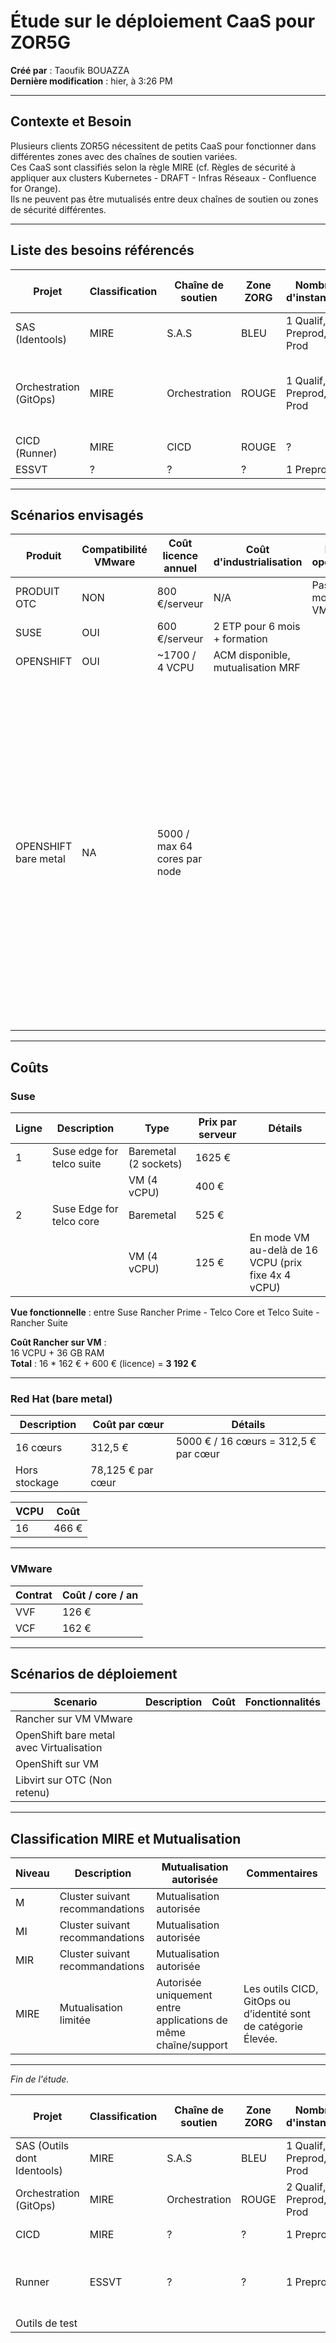 
# Étude sur le déploiement CaaS pour ZOR5G

**Créé par** : Taoufik BOUAZZA  
**Dernière modification** : hier, à 3:26 PM

---

## Contexte et Besoin

Plusieurs clients ZOR5G nécessitent de petits CaaS pour fonctionner dans différentes zones avec des chaînes de soutien variées.  
Ces CaaS sont classifiés selon la règle MIRE (cf. Règles de sécurité à appliquer aux clusters Kubernetes - DRAFT - Infras Réseaux - Confluence for Orange).  
Ils ne peuvent pas être mutualisés entre deux chaînes de soutien ou zones de sécurité différentes.

---

## Liste des besoins référencés

| Projet                  | Classification | Chaîne de soutien | Zone ZORG | Nombre d'instances | TOTAL VCPU MASTER | Total VCPU WORKER | Criticité | Contrainte Distribution K8S | Détails                                              |
|-------------------------|------------------|-------------------|------------|---------------------|-------------------|-------------------|-----------|------------------------------|------------------------------------------------------|
| SAS (Identools)         | MIRE             | S.A.S             | BLEU       | 1 Qualif, 1 Preprod, 2 Prod | 32 vCPU          |                   | Haute     | OUI                          | NON                                                  |
| Orchestration (GitOps)   | MIRE             | Orchestration     | ROUGE      | 1 Qualif, 6 Preprod, 12 Prod | Min 72, max 144 VCPU |               | ?         | NON                          | HLD%3A Expression de besoin GitOps pour le CaaS     |
| CICD (Runner)           | MIRE             | CICD              | ROUGE      | ?                   | ?                 |                   | Basse     | ?                            | NON                                                  |
| ESSVT                   | ?                | ?                 | ?          | 1 Preprod           | ?                 |                   | Basse     | NON                          |                                                      |

---

## Scénarios envisagés

| Produit             | Compatibilité VMware | Coût licence annuel | Coût d'industrialisation | Modèle opérationnel | Commentaires                                              |
|---------------------|------------------------|----------------------|--------------------------|---------------------|-----------------------------------------------------------|
| PRODUIT OTC        | NON                    | 800 €/serveur        | N/A                      | Pas de modèle sous VMware |                                                       |
| SUSE               | OUI                    | 600 €/serveur        | 2 ETP pour 6 mois + formation |                     |                                                           |
| OPENSHIFT          | OUI                    | ~1700 / 4 VCPU       | ACM disponible, mutualisation MRF |                     |                                                           |
| OPENSHIFT bare metal | NA                   | 5000 / max 64 cores par node |                      |                     | Note : L'utilisation d'OpenShift VM n'est pas viable en l'état, en raison de limitations de cores par socket. Licences pour OpenShift Virtualisation sont identiques si déployé sur VM ou directement en CaaS. Rancher nécessite uniquement des licences pour la production. RHEL gratuit sur OpenShift. Tarif négocié : 3000 € pour MRF. |

---

## Coûts

### Suse

| Ligne | Description                     | Type             | Prix par serveur | Détails                                              |
|--------|---------------------------------|------------------|------------------|------------------------------------------------------|
| 1      | Suse edge for telco suite      | Baremetal (2 sockets) | 1625 €           |                                                      |
|        |                                 | VM (4 vCPU)      | 400 €            |                                                      |
| 2      | Suse Edge for telco core       | Baremetal        | 525 €            |                                                      |
|        |                                 | VM (4 vCPU)      | 125 €            | En mode VM au-delà de 16 VCPU (prix fixe 4x 4 vCPU)  |

**Vue fonctionnelle** : entre Suse Rancher Prime - Telco Core et Telco Suite - Rancher Suite

**Coût Rancher sur VM** :  
16 VCPU + 36 GB RAM  
**Total** : 16 * 162 € + 600 € (licence) = **3 192 €**

---

### Red Hat (bare metal)

| Description | Coût par cœur | Détails |
|--------------|--------------|---------|
| 16 cœurs    | 312,5 €     | 5000 € / 16 cœurs = 312,5 € par cœur |
| Hors stockage | 78,125 € par cœur | |

| VCPU | Coût |
|-------|-------|
| 16    | 466 € |

---

### VMware

| Contrat | Coût / core / an |
|---------|------------------|
| VVF     | 126 €            |
| VCF     | 162 €            |

---

## Scénarios de déploiement

| Scenario | Description | Coût | Fonctionnalités |
|----------|--------------|-------|-----------------|
| Rancher sur VM VMware | | | |
| OpenShift bare metal avec Virtualisation | | | |
| OpenShift sur VM | | | |
| Libvirt sur OTC (Non retenu) | | | |

---

## Classification MIRE et Mutualisation

| Niveau | Description | Mutualisation autorisée | Commentaires |
|---------|--------------|-------------------------|--------------|
| M       | Cluster suivant recommandations | Mutualisation autorisée | |
| MI      | Cluster suivant recommandations | Mutualisation autorisée | |
| MIR     | Cluster suivant recommandations | Mutualisation autorisée | |
| MIRE    | Mutualisation limitée | Autorisée uniquement entre applications de même chaîne/support | Les outils CICD, GitOps ou d’identité sont de catégorie Élevée. |

---

*Fin de l'étude.*

| Projet                         | Classification | Chaîne de soutien | Zone ZORG | Nombre d'instances             | Bi-site | TOTAL VCPU MASTER | Total VCPU WORKER | Criticité | Détails                     |
|--------------------------------|------------------|-------------------|------------|-------------------------------|---------|-------------------|-------------------|-----------|------------------------------|
| SAS (Outils dont Identools)    | MIRE             | S.A.S             | BLEU       | 1 Qualif, 1 Preprod, 2 Prod   | OUI     | 32 vCPU           |                   | Haute     | À étudier                   |
| Orchestration (GitOps)          | MIRE             | Orchestration     | ROUGE      | 2 Qualif, 6 Preprod, 12 Prod  | OUI     | Min 64, max 124 VCPU |               |           | À étudier                   |
| CICD                          | MIRE             | ?                 | ?          | 1 Preprod                     | ?       | Min 32, Max 64   |                   |           |                              |
| Runner                        | ESSVT            | ?                 | ?          | 1 Preprod                     | ?       | Min 60, Max 100 VCPU |               |           | Étude en cours (BM vs VM)   |
| Outils de test                |                  |                   |            |                               |         |                   |                   |           |                              |

```

